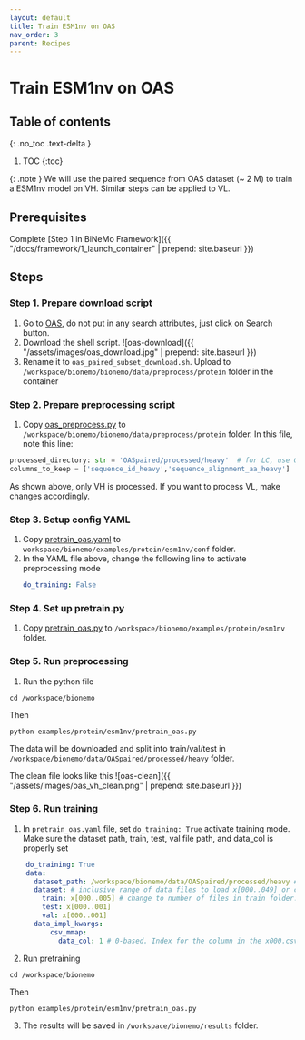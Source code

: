 ```yaml
---
layout: default
title: Train ESM1nv on OAS
nav_order: 3
parent: Recipes
---
```

# Train ESM1nv on OAS

## Table of contents
{: .no_toc .text-delta }

1. TOC
{:toc}


{: .note }
We will use the paired sequence from OAS dataset (~ 2 M) to train a ESM1nv model on VH. Similar steps can be applied to VL. 


## Prerequisites
Complete [Step 1 in BiNeMo Framework]({{ "/docs/framework/1_launch_container" | prepend: site.baseurl }})

## Steps

### Step 1. Prepare download script
1. Go to [OAS](https://opig.stats.ox.ac.uk/webapps/oas/oas_paired/), do not put in any search attributes, just click on Search button. 
2. Download the shell script. 
![oas-download]({{ "/assets/images/oas_download.jpg" | prepend: site.baseurl }})
3. Rename it to `oas_paired_subset_download.sh`. Upload to `/workspace/bionemo/bionemo/data/preprocess/protein` folder in the container

### Step 2. Prepare preprocessing script
1. Copy [oas_preprocess.py](https://github.com/xinyu-dev/bionemo-demo/blob/main/scripts/pretrain_esm1nv_oas/oas_preprocess.py) to `/workspace/bionemo/bionemo/data/preprocess/protein` folder.
In this file, note this line: 
```python
processed_directory: str = 'OASpaired/processed/heavy'  # for LC, use OASpaired/processed/light
columns_to_keep = ['sequence_id_heavy','sequence_alignment_aa_heavy']  # for LC, use sequence_id_light, sequence_alignment_aa_light
```
As shown above, only VH is processed. If you want to process VL, make changes accordingly. 

### Step 3. Setup config YAML
1. Copy [pretrain_oas.yaml](https://github.com/xinyu-dev/bionemo-demo/blob/main/scripts/pretrain_esm1nv_oas/pretrain_oas.yaml) to `workspace/bionemo/examples/protein/esm1nv/conf` folder.
2. In the YAML file above, change the following line to activate preprocessing mode
	```yaml
	do_training: False
	```

### Step 4. Set up pretrain.py
1. Copy [pretrain_oas.py](https://github.com/xinyu-dev/bionemo-demo/blob/main/scripts/pretrain_esm1nv_oas/pretrain_oas.py) to `/workspace/bionemo/examples/protein/esm1nv` folder. 


### Step 5. Run preprocessing
1. Run the python file
```shell
cd /workspace/bionemo
```
Then
```shell
python examples/protein/esm1nv/pretrain_oas.py
```
The data will be downloaded and split into train/val/test in `/workspace/bionemo/data/OASpaired/processed/heavy` folder.

The clean file looks like this
![oas-clean]({{ "/assets/images/oas_vh_clean.png" | prepend: site.baseurl }})

### Step 6. Run training
1. In `pretrain_oas.yaml` file, set `do_training: True` activate training mode. Make sure the dataset path, train, test, val file path, and data_col is properly set
```yaml
	do_training: True
	data:  
	  dataset_path: /workspace/bionemo/data/OASpaired/processed/heavy # parent directory for data, contains train / val / test folders. Needs to be writeable for index creation.  
	  dataset: # inclusive range of data files to load x[000..049] or can a single file, e.g. x000  
	    train: x[000..005] # change to number of files in train folder. Using 005 for demo purpose only
	    test: x[000..001]
	    val: x[000..001]
	  data_impl_kwargs:
	      csv_mmap:
	        data_col: 1 # 0-based. Index for the column in the x000.csv file that has the protein sequence
```
2. Run pretraining
```shell
cd /workspace/bionemo
```
Then
```shell
python examples/protein/esm1nv/pretrain_oas.py
```
3. The results will be saved in `/workspace/bionemo/results` folder.
